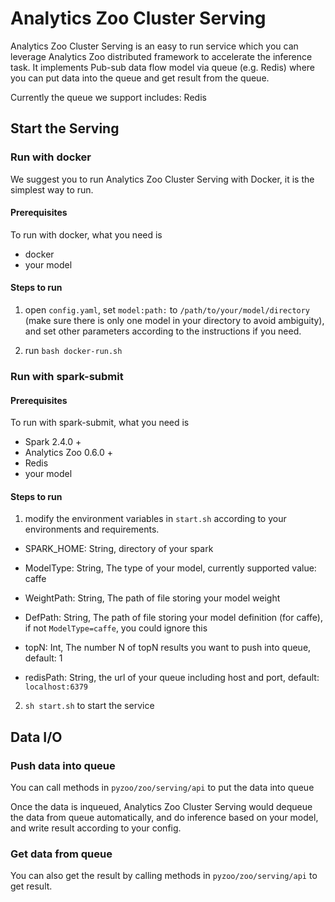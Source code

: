 # Analytics Zoo Cluster Serving

Analytics Zoo Cluster Serving is an easy to run service which you can leverage Analytics Zoo distributed framework to accelerate the inference task. It implements Pub-sub data flow model via queue (e.g. Redis) where you can put data into the queue and get result from the queue.

Currently the queue we support includes: Redis

## Start the Serving
### Run with docker

We suggest you to run Analytics Zoo Cluster Serving with Docker, it is the simplest way to run.
#### Prerequisites
To run with docker, what you need is

* docker
* your model

#### Steps to run
1) open `config.yaml`, set `model:path:` to `/path/to/your/model/directory` (make sure there is only one model in your directory to avoid ambiguity), and set other parameters according to the instructions if you need.

2) run `bash docker-run.sh`

### Run with spark-submit 

#### Prerequisites
To run with spark-submit, what you need is

* Spark 2.4.0 +
* Analytics Zoo 0.6.0 +
* Redis
* your model

#### Steps to run
1) modify the environment variables in `start.sh` according to your environments and requirements.

* SPARK_HOME: String, directory of your spark

* ModelType: String, The type of your model, currently supported value: caffe
* WeightPath: String, The path of file storing your model weight
* DefPath: String, The path of file storing your model definition (for caffe), if not `ModelType=caffe`, you could ignore this
* topN: Int, The number N of topN results you want to push into queue, default: 1
* redisPath: String, the url of your queue including host and port, default: `localhost:6379`

2) `sh start.sh` to start the service

## Data I/O

### Push data into queue
You can call methods in `pyzoo/zoo/serving/api` to put the data into queue

Once the data is inqueued, Analytics Zoo Cluster Serving would dequeue the data from queue automatically, and do inference based on your model, and write result according to your config.

### Get data from queue
You can also get the result by calling methods in `pyzoo/zoo/serving/api` to get result.

